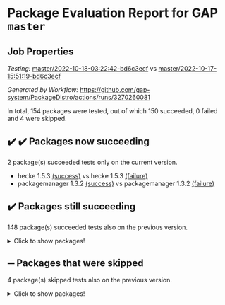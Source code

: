 # Package Evaluation Report for GAP `master`

## Job Properties

*Testing:* [master/2022-10-18-03:22:42-bd6c3ecf](https://github.com/gap-system/PackageDistro/blob/data/reports/master/2022-10-18-03:22:42-bd6c3ecf) vs [master/2022-10-17-15:51:19-bd6c3ecf](https://github.com/gap-system/PackageDistro/blob/data/reports/master/2022-10-17-15:51:19-bd6c3ecf)

*Generated by Workflow:* https://github.com/gap-system/PackageDistro/actions/runs/3270260081

In total, 154 packages were tested, out of which 150 succeeded, 0 failed and 4 were skipped.

## :heavy_check_mark: :heavy_check_mark: Packages now succeeding

2 package(s) succeeded tests only on the current version.
- hecke 1.5.3 [(success)](https://github.com/gap-system/PackageDistro/actions/runs/3270260081/jobs/5378772092) vs hecke 1.5.3 [(failure)](https://github.com/gap-system/PackageDistro/actions/runs/3266405069/jobs/5370358351)
- packagemanager 1.3.2 [(success)](https://github.com/gap-system/PackageDistro/actions/runs/3270260081/jobs/5378774536) vs packagemanager 1.3.2 [(failure)](https://github.com/gap-system/PackageDistro/actions/runs/3266405069/jobs/5370363822)

## :heavy_check_mark: Packages still succeeding

148 package(s) succeeded tests also on the previous version.
<details><summary>Click to show packages!</summary>

- 4ti2interface 2022.09-01 [(success)](https://github.com/gap-system/PackageDistro/actions/runs/3270260081/jobs/5378768540)
- ace 5.6.1 [(success)](https://github.com/gap-system/PackageDistro/actions/runs/3270260081/jobs/5378768645)
- aclib 1.3.2 [(success)](https://github.com/gap-system/PackageDistro/actions/runs/3270260081/jobs/5378768712)
- agt 0.2 [(success)](https://github.com/gap-system/PackageDistro/actions/runs/3270260081/jobs/5378768777)
- alnuth 3.2.1 [(success)](https://github.com/gap-system/PackageDistro/actions/runs/3270260081/jobs/5378768851)
- anupq 3.2.6 [(success)](https://github.com/gap-system/PackageDistro/actions/runs/3270260081/jobs/5378768901)
- atlasrep 2.1.5 [(success)](https://github.com/gap-system/PackageDistro/actions/runs/3270260081/jobs/5378768974)
- autodoc 2022.07.10 [(success)](https://github.com/gap-system/PackageDistro/actions/runs/3270260081/jobs/5378769028)
- automata 1.15 [(success)](https://github.com/gap-system/PackageDistro/actions/runs/3270260081/jobs/5378769075)
- automgrp 1.3.2 [(success)](https://github.com/gap-system/PackageDistro/actions/runs/3270260081/jobs/5378769129)
- autpgrp 1.11 [(success)](https://github.com/gap-system/PackageDistro/actions/runs/3270260081/jobs/5378769174)
- cap 2022.10-04 [(success)](https://github.com/gap-system/PackageDistro/actions/runs/3270260081/jobs/5378769220)
- caratinterface 2.3.4 [(success)](https://github.com/gap-system/PackageDistro/actions/runs/3270260081/jobs/5378769256)
- cddinterface 2022.08.11 [(success)](https://github.com/gap-system/PackageDistro/actions/runs/3270260081/jobs/5378769297)
- circle 1.6.5 [(success)](https://github.com/gap-system/PackageDistro/actions/runs/3270260081/jobs/5378769336)
- classicpres 1.22 [(success)](https://github.com/gap-system/PackageDistro/actions/runs/3270260081/jobs/5378769368)
- cohomolo 1.6.10 [(success)](https://github.com/gap-system/PackageDistro/actions/runs/3270260081/jobs/5378769412)
- congruence 1.2.4 [(success)](https://github.com/gap-system/PackageDistro/actions/runs/3270260081/jobs/5378769466)
- corelg 1.56 [(success)](https://github.com/gap-system/PackageDistro/actions/runs/3270260081/jobs/5378769513)
- crime 1.6 [(success)](https://github.com/gap-system/PackageDistro/actions/runs/3270260081/jobs/5378769573)
- crisp 1.4.5 [(success)](https://github.com/gap-system/PackageDistro/actions/runs/3270260081/jobs/5378769644)
- crypting 0.10.3 [(success)](https://github.com/gap-system/PackageDistro/actions/runs/3270260081/jobs/5378769720)
- cryst 4.1.25 [(success)](https://github.com/gap-system/PackageDistro/actions/runs/3270260081/jobs/5378769798)
- crystcat 1.1.10 [(success)](https://github.com/gap-system/PackageDistro/actions/runs/3270260081/jobs/5378769857)
- ctbllib 1.3.4 [(success)](https://github.com/gap-system/PackageDistro/actions/runs/3270260081/jobs/5378769922)
- cubefree 1.19 [(success)](https://github.com/gap-system/PackageDistro/actions/runs/3270260081/jobs/5378769974)
- curlinterface 2.3.1 [(success)](https://github.com/gap-system/PackageDistro/actions/runs/3270260081/jobs/5378770059)
- cvec 2.7.6 [(success)](https://github.com/gap-system/PackageDistro/actions/runs/3270260081/jobs/5378770117)
- datastructures 0.2.7 [(success)](https://github.com/gap-system/PackageDistro/actions/runs/3270260081/jobs/5378770180)
- deepthought 1.0.6 [(success)](https://github.com/gap-system/PackageDistro/actions/runs/3270260081/jobs/5378770235)
- design 1.7 [(success)](https://github.com/gap-system/PackageDistro/actions/runs/3270260081/jobs/5378770300)
- difsets 2.3.1 [(success)](https://github.com/gap-system/PackageDistro/actions/runs/3270260081/jobs/5378770361)
- digraphs 1.6.0 [(success)](https://github.com/gap-system/PackageDistro/actions/runs/3270260081/jobs/5378770423)
- edim 1.3.6 [(success)](https://github.com/gap-system/PackageDistro/actions/runs/3270260081/jobs/5378770478)
- example 4.3.2 [(success)](https://github.com/gap-system/PackageDistro/actions/runs/3270260081/jobs/5378770531)
- examplesforhomalg 2022.10-01 [(success)](https://github.com/gap-system/PackageDistro/actions/runs/3270260081/jobs/5378770596)
- factint 1.6.3 [(success)](https://github.com/gap-system/PackageDistro/actions/runs/3270260081/jobs/5378770646)
- ferret 1.0.8 [(success)](https://github.com/gap-system/PackageDistro/actions/runs/3270260081/jobs/5378770691)
- fga 1.4.0 [(success)](https://github.com/gap-system/PackageDistro/actions/runs/3270260081/jobs/5378770750)
- fining 1.5.1 [(success)](https://github.com/gap-system/PackageDistro/actions/runs/3270260081/jobs/5378770808)
- float 1.0.3 [(success)](https://github.com/gap-system/PackageDistro/actions/runs/3270260081/jobs/5378770868)
- format 1.4.3 [(success)](https://github.com/gap-system/PackageDistro/actions/runs/3270260081/jobs/5378770929)
- forms 1.2.9 [(success)](https://github.com/gap-system/PackageDistro/actions/runs/3270260081/jobs/5378770969)
- fplsa 1.2.5 [(success)](https://github.com/gap-system/PackageDistro/actions/runs/3270260081/jobs/5378771030)
- fr 2.4.10 [(success)](https://github.com/gap-system/PackageDistro/actions/runs/3270260081/jobs/5378771085)
- francy 1.2.5 [(success)](https://github.com/gap-system/PackageDistro/actions/runs/3270260081/jobs/5378771142)
- fwtree 1.3 [(success)](https://github.com/gap-system/PackageDistro/actions/runs/3270260081/jobs/5378771202)
- gapdoc 1.6.6 [(success)](https://github.com/gap-system/PackageDistro/actions/runs/3270260081/jobs/5378771254)
- gauss 2022.10-01 [(success)](https://github.com/gap-system/PackageDistro/actions/runs/3270260081/jobs/5378771311)
- gaussforhomalg 2022.08-03 [(success)](https://github.com/gap-system/PackageDistro/actions/runs/3270260081/jobs/5378771358)
- gbnp 1.0.5 [(success)](https://github.com/gap-system/PackageDistro/actions/runs/3270260081/jobs/5378771416)
- generalizedmorphismsforcap 2022.09-01 [(success)](https://github.com/gap-system/PackageDistro/actions/runs/3270260081/jobs/5378771471)
- genss 1.6.8 [(success)](https://github.com/gap-system/PackageDistro/actions/runs/3270260081/jobs/5378771527)
- gradedmodules 2022.09-02 [(success)](https://github.com/gap-system/PackageDistro/actions/runs/3270260081/jobs/5378771575)
- gradedringforhomalg 2022.10-01 [(success)](https://github.com/gap-system/PackageDistro/actions/runs/3270260081/jobs/5378771625)
- grape 4.8.5 [(success)](https://github.com/gap-system/PackageDistro/actions/runs/3270260081/jobs/5378771676)
- groupoids 1.71 [(success)](https://github.com/gap-system/PackageDistro/actions/runs/3270260081/jobs/5378771726)
- grpconst 2.6.2 [(success)](https://github.com/gap-system/PackageDistro/actions/runs/3270260081/jobs/5378771778)
- guarana 0.96.3 [(success)](https://github.com/gap-system/PackageDistro/actions/runs/3270260081/jobs/5378771856)
- guava 3.17 [(success)](https://github.com/gap-system/PackageDistro/actions/runs/3270260081/jobs/5378771915)
- hap 1.47 [(success)](https://github.com/gap-system/PackageDistro/actions/runs/3270260081/jobs/5378771977)
- hapcryst 0.1.15 [(success)](https://github.com/gap-system/PackageDistro/actions/runs/3270260081/jobs/5378772040)
- help 3.5 [(success)](https://github.com/gap-system/PackageDistro/actions/runs/3270260081/jobs/5378772149)
- homalg 2022.08-04 [(success)](https://github.com/gap-system/PackageDistro/actions/runs/3270260081/jobs/5378772205)
- homalgtocas 2022.10-01 [(success)](https://github.com/gap-system/PackageDistro/actions/runs/3270260081/jobs/5378772265)
- idrel 2.44 [(success)](https://github.com/gap-system/PackageDistro/actions/runs/3270260081/jobs/5378772336)
- images 1.3.1 [(success)](https://github.com/gap-system/PackageDistro/actions/runs/3270260081/jobs/5378772417)
- intpic 0.3.0 [(success)](https://github.com/gap-system/PackageDistro/actions/runs/3270260081/jobs/5378772493)
- io 4.7.3 [(success)](https://github.com/gap-system/PackageDistro/actions/runs/3270260081/jobs/5378772565)
- io_forhomalg 2022.09-01 [(success)](https://github.com/gap-system/PackageDistro/actions/runs/3270260081/jobs/5378772633)
- irredsol 1.4.3 [(success)](https://github.com/gap-system/PackageDistro/actions/runs/3270260081/jobs/5378772701)
- json 2.1.0 [(success)](https://github.com/gap-system/PackageDistro/actions/runs/3270260081/jobs/5378772759)
- jupyterkernel 1.4.1 [(success)](https://github.com/gap-system/PackageDistro/actions/runs/3270260081/jobs/5378772810)
- jupyterviz 1.5.6 [(success)](https://github.com/gap-system/PackageDistro/actions/runs/3270260081/jobs/5378772899)
- kan 1.34 [(success)](https://github.com/gap-system/PackageDistro/actions/runs/3270260081/jobs/5378772962)
- kbmag 1.5.10 [(success)](https://github.com/gap-system/PackageDistro/actions/runs/3270260081/jobs/5378773035)
- laguna 3.9.5 [(success)](https://github.com/gap-system/PackageDistro/actions/runs/3270260081/jobs/5378773095)
- liealgdb 2.2.1 [(success)](https://github.com/gap-system/PackageDistro/actions/runs/3270260081/jobs/5378773155)
- liepring 2.7 [(success)](https://github.com/gap-system/PackageDistro/actions/runs/3270260081/jobs/5378773215)
- liering 2.4.2 [(success)](https://github.com/gap-system/PackageDistro/actions/runs/3270260081/jobs/5378773275)
- linearalgebraforcap 2022.10-01 [(success)](https://github.com/gap-system/PackageDistro/actions/runs/3270260081/jobs/5378773320)
- localizeringforhomalg 2022.09-01 [(success)](https://github.com/gap-system/PackageDistro/actions/runs/3270260081/jobs/5378773359)
- loops 3.4.2 [(success)](https://github.com/gap-system/PackageDistro/actions/runs/3270260081/jobs/5378773413)
- lpres 1.0.3 [(success)](https://github.com/gap-system/PackageDistro/actions/runs/3270260081/jobs/5378773457)
- majoranaalgebras 1.4 [(success)](https://github.com/gap-system/PackageDistro/actions/runs/3270260081/jobs/5378773513)
- mapclass 1.4.6 [(success)](https://github.com/gap-system/PackageDistro/actions/runs/3270260081/jobs/5378773577)
- matgrp 0.70 [(success)](https://github.com/gap-system/PackageDistro/actions/runs/3270260081/jobs/5378773652)
- matricesforhomalg 2022.10-05 [(success)](https://github.com/gap-system/PackageDistro/actions/runs/3270260081/jobs/5378773709)
- modisom 2.5.3 [(success)](https://github.com/gap-system/PackageDistro/actions/runs/3270260081/jobs/5378773762)
- modulepresentationsforcap 2022.10-02 [(success)](https://github.com/gap-system/PackageDistro/actions/runs/3270260081/jobs/5378773818)
- modules 2022.09-01 [(success)](https://github.com/gap-system/PackageDistro/actions/runs/3270260081/jobs/5378773891)
- monoidalcategories 2022.10-01 [(success)](https://github.com/gap-system/PackageDistro/actions/runs/3270260081/jobs/5378773952)
- nconvex 2022.09-01 [(success)](https://github.com/gap-system/PackageDistro/actions/runs/3270260081/jobs/5378774002)
- nilmat 1.4.2 [(success)](https://github.com/gap-system/PackageDistro/actions/runs/3270260081/jobs/5378774059)
- nock 1.5 [(success)](https://github.com/gap-system/PackageDistro/actions/runs/3270260081/jobs/5378774122)
- normalizinterface 1.3.4 [(success)](https://github.com/gap-system/PackageDistro/actions/runs/3270260081/jobs/5378774209)
- nq 2.5.8 [(success)](https://github.com/gap-system/PackageDistro/actions/runs/3270260081/jobs/5378774290)
- numericalsgps 1.3.1 [(success)](https://github.com/gap-system/PackageDistro/actions/runs/3270260081/jobs/5378774354)
- openmath 11.5.1 [(success)](https://github.com/gap-system/PackageDistro/actions/runs/3270260081/jobs/5378774414)
- orb 4.9.0 [(success)](https://github.com/gap-system/PackageDistro/actions/runs/3270260081/jobs/5378774475)
- patternclass 2.4.3 [(success)](https://github.com/gap-system/PackageDistro/actions/runs/3270260081/jobs/5378774595)
- permut 2.0.4 [(success)](https://github.com/gap-system/PackageDistro/actions/runs/3270260081/jobs/5378774657)
- polenta 1.3.10 [(success)](https://github.com/gap-system/PackageDistro/actions/runs/3270260081/jobs/5378774728)
- polymaking 0.8.6 [(success)](https://github.com/gap-system/PackageDistro/actions/runs/3270260081/jobs/5378774795)
- primgrp 3.4.2 [(success)](https://github.com/gap-system/PackageDistro/actions/runs/3270260081/jobs/5378774868)
- profiling 2.5.1 [(success)](https://github.com/gap-system/PackageDistro/actions/runs/3270260081/jobs/5378774926)
- qpa 1.34 [(success)](https://github.com/gap-system/PackageDistro/actions/runs/3270260081/jobs/5378774992)
- quagroup 1.8.3 [(success)](https://github.com/gap-system/PackageDistro/actions/runs/3270260081/jobs/5378775055)
- radiroot 2.9 [(success)](https://github.com/gap-system/PackageDistro/actions/runs/3270260081/jobs/5378775113)
- rcwa 4.7.0 [(success)](https://github.com/gap-system/PackageDistro/actions/runs/3270260081/jobs/5378775189)
- rds 1.8 [(success)](https://github.com/gap-system/PackageDistro/actions/runs/3270260081/jobs/5378775240)
- recog 1.4.2 [(success)](https://github.com/gap-system/PackageDistro/actions/runs/3270260081/jobs/5378775292)
- repndecomp 1.2.1 [(success)](https://github.com/gap-system/PackageDistro/actions/runs/3270260081/jobs/5378775355)
- repsn 3.1.0 [(success)](https://github.com/gap-system/PackageDistro/actions/runs/3270260081/jobs/5378775411)
- resclasses 4.7.3 [(success)](https://github.com/gap-system/PackageDistro/actions/runs/3270260081/jobs/5378775474)
- ringsforhomalg 2022.10-02 [(success)](https://github.com/gap-system/PackageDistro/actions/runs/3270260081/jobs/5378775528)
- sco 2022.09-01 [(success)](https://github.com/gap-system/PackageDistro/actions/runs/3270260081/jobs/5378775574)
- scscp 2.3.1 [(success)](https://github.com/gap-system/PackageDistro/actions/runs/3270260081/jobs/5378775632)
- semigroups 5.0.2 [(success)](https://github.com/gap-system/PackageDistro/actions/runs/3270260081/jobs/5378775686)
- sglppow 2.2 [(success)](https://github.com/gap-system/PackageDistro/actions/runs/3270260081/jobs/5378775736)
- sgpviz 0.999.5 [(success)](https://github.com/gap-system/PackageDistro/actions/runs/3270260081/jobs/5378775783)
- simpcomp 2.1.14 [(success)](https://github.com/gap-system/PackageDistro/actions/runs/3270260081/jobs/5378775835)
- singular 2022.09.23 [(success)](https://github.com/gap-system/PackageDistro/actions/runs/3270260081/jobs/5378775883)
- sla 1.5.3 [(success)](https://github.com/gap-system/PackageDistro/actions/runs/3270260081/jobs/5378775968)
- smallgrp 1.5 [(success)](https://github.com/gap-system/PackageDistro/actions/runs/3270260081/jobs/5378776025)
- smallsemi 0.6.13 [(success)](https://github.com/gap-system/PackageDistro/actions/runs/3270260081/jobs/5378776068)
- sonata 2.9.5 [(success)](https://github.com/gap-system/PackageDistro/actions/runs/3270260081/jobs/5378776114)
- sophus 1.27 [(success)](https://github.com/gap-system/PackageDistro/actions/runs/3270260081/jobs/5378776170)
- spinsym 1.5.2 [(success)](https://github.com/gap-system/PackageDistro/actions/runs/3270260081/jobs/5378776226)
- standardff 0.9.4 [(success)](https://github.com/gap-system/PackageDistro/actions/runs/3270260081/jobs/5378776277)
- symbcompcc 1.3.2 [(success)](https://github.com/gap-system/PackageDistro/actions/runs/3270260081/jobs/5378776322)
- thelma 1.3 [(success)](https://github.com/gap-system/PackageDistro/actions/runs/3270260081/jobs/5378776377)
- tomlib 1.2.9 [(success)](https://github.com/gap-system/PackageDistro/actions/runs/3270260081/jobs/5378776451)
- toolsforhomalg 2022.09-08 [(success)](https://github.com/gap-system/PackageDistro/actions/runs/3270260081/jobs/5378776522)
- toric 1.9.5 [(success)](https://github.com/gap-system/PackageDistro/actions/runs/3270260081/jobs/5378776596)
- toricvarieties 2022.07.13 [(success)](https://github.com/gap-system/PackageDistro/actions/runs/3270260081/jobs/5378776692)
- transgrp 3.6.3 [(success)](https://github.com/gap-system/PackageDistro/actions/runs/3270260081/jobs/5378776767)
- ugaly 4.0.3 [(success)](https://github.com/gap-system/PackageDistro/actions/runs/3270260081/jobs/5378776851)
- unipot 1.5 [(success)](https://github.com/gap-system/PackageDistro/actions/runs/3270260081/jobs/5378776913)
- unitlib 4.1.0 [(success)](https://github.com/gap-system/PackageDistro/actions/runs/3270260081/jobs/5378776985)
- utils 0.77 [(success)](https://github.com/gap-system/PackageDistro/actions/runs/3270260081/jobs/5378777050)
- uuid 0.7 [(success)](https://github.com/gap-system/PackageDistro/actions/runs/3270260081/jobs/5378777148)
- walrus 0.9991 [(success)](https://github.com/gap-system/PackageDistro/actions/runs/3270260081/jobs/5378777226)
- wedderga 4.10.2 [(success)](https://github.com/gap-system/PackageDistro/actions/runs/3270260081/jobs/5378777287)
- xmod 2.88 [(success)](https://github.com/gap-system/PackageDistro/actions/runs/3270260081/jobs/5378777345)
- xmodalg 1.22 [(success)](https://github.com/gap-system/PackageDistro/actions/runs/3270260081/jobs/5378777388)
- yangbaxter 0.10.1 [(success)](https://github.com/gap-system/PackageDistro/actions/runs/3270260081/jobs/5378777447)
- zeromqinterface 0.14 [(success)](https://github.com/gap-system/PackageDistro/actions/runs/3270260081/jobs/5378777500)
</details>

## :heavy_minus_sign: Packages that were skipped

4 package(s) skipped tests also on the previous version.
<details><summary>Click to show packages!</summary>

- browse 1.8.18 [(skipped)](https://github.com/gap-system/PackageDistro/actions/runs/3270260081/jobs/5378670775)
- itc 1.5.1 [(skipped)](https://github.com/gap-system/PackageDistro/actions/runs/3270260081/jobs/5378670775)
- polycyclic 2.16 [(skipped)](https://github.com/gap-system/PackageDistro/actions/runs/3270260081/jobs/5378670775)
- xgap 4.31 [(skipped)](https://github.com/gap-system/PackageDistro/actions/runs/3270260081/jobs/5378670775)
</details>

